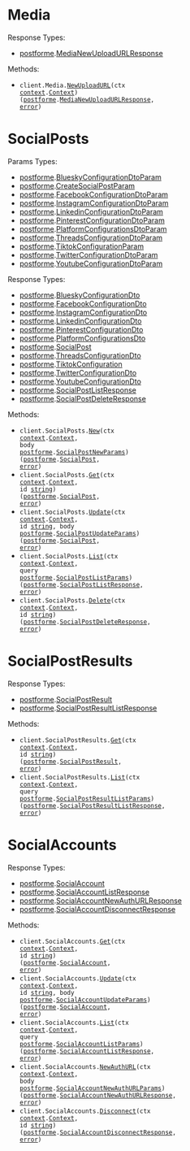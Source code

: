 # Media

Response Types:

- <a href="https://pkg.go.dev/github.com/DayMoonDevelopment/post-for-me-go">postforme</a>.<a href="https://pkg.go.dev/github.com/DayMoonDevelopment/post-for-me-go#MediaNewUploadURLResponse">MediaNewUploadURLResponse</a>

Methods:

- <code title="post /v1/media/create-upload-url">client.Media.<a href="https://pkg.go.dev/github.com/DayMoonDevelopment/post-for-me-go#MediaService.NewUploadURL">NewUploadURL</a>(ctx <a href="https://pkg.go.dev/context">context</a>.<a href="https://pkg.go.dev/context#Context">Context</a>) (<a href="https://pkg.go.dev/github.com/DayMoonDevelopment/post-for-me-go">postforme</a>.<a href="https://pkg.go.dev/github.com/DayMoonDevelopment/post-for-me-go#MediaNewUploadURLResponse">MediaNewUploadURLResponse</a>, <a href="https://pkg.go.dev/builtin#error">error</a>)</code>

# SocialPosts

Params Types:

- <a href="https://pkg.go.dev/github.com/DayMoonDevelopment/post-for-me-go">postforme</a>.<a href="https://pkg.go.dev/github.com/DayMoonDevelopment/post-for-me-go#BlueskyConfigurationDtoParam">BlueskyConfigurationDtoParam</a>
- <a href="https://pkg.go.dev/github.com/DayMoonDevelopment/post-for-me-go">postforme</a>.<a href="https://pkg.go.dev/github.com/DayMoonDevelopment/post-for-me-go#CreateSocialPostParam">CreateSocialPostParam</a>
- <a href="https://pkg.go.dev/github.com/DayMoonDevelopment/post-for-me-go">postforme</a>.<a href="https://pkg.go.dev/github.com/DayMoonDevelopment/post-for-me-go#FacebookConfigurationDtoParam">FacebookConfigurationDtoParam</a>
- <a href="https://pkg.go.dev/github.com/DayMoonDevelopment/post-for-me-go">postforme</a>.<a href="https://pkg.go.dev/github.com/DayMoonDevelopment/post-for-me-go#InstagramConfigurationDtoParam">InstagramConfigurationDtoParam</a>
- <a href="https://pkg.go.dev/github.com/DayMoonDevelopment/post-for-me-go">postforme</a>.<a href="https://pkg.go.dev/github.com/DayMoonDevelopment/post-for-me-go#LinkedinConfigurationDtoParam">LinkedinConfigurationDtoParam</a>
- <a href="https://pkg.go.dev/github.com/DayMoonDevelopment/post-for-me-go">postforme</a>.<a href="https://pkg.go.dev/github.com/DayMoonDevelopment/post-for-me-go#PinterestConfigurationDtoParam">PinterestConfigurationDtoParam</a>
- <a href="https://pkg.go.dev/github.com/DayMoonDevelopment/post-for-me-go">postforme</a>.<a href="https://pkg.go.dev/github.com/DayMoonDevelopment/post-for-me-go#PlatformConfigurationsDtoParam">PlatformConfigurationsDtoParam</a>
- <a href="https://pkg.go.dev/github.com/DayMoonDevelopment/post-for-me-go">postforme</a>.<a href="https://pkg.go.dev/github.com/DayMoonDevelopment/post-for-me-go#ThreadsConfigurationDtoParam">ThreadsConfigurationDtoParam</a>
- <a href="https://pkg.go.dev/github.com/DayMoonDevelopment/post-for-me-go">postforme</a>.<a href="https://pkg.go.dev/github.com/DayMoonDevelopment/post-for-me-go#TiktokConfigurationParam">TiktokConfigurationParam</a>
- <a href="https://pkg.go.dev/github.com/DayMoonDevelopment/post-for-me-go">postforme</a>.<a href="https://pkg.go.dev/github.com/DayMoonDevelopment/post-for-me-go#TwitterConfigurationDtoParam">TwitterConfigurationDtoParam</a>
- <a href="https://pkg.go.dev/github.com/DayMoonDevelopment/post-for-me-go">postforme</a>.<a href="https://pkg.go.dev/github.com/DayMoonDevelopment/post-for-me-go#YoutubeConfigurationDtoParam">YoutubeConfigurationDtoParam</a>

Response Types:

- <a href="https://pkg.go.dev/github.com/DayMoonDevelopment/post-for-me-go">postforme</a>.<a href="https://pkg.go.dev/github.com/DayMoonDevelopment/post-for-me-go#BlueskyConfigurationDto">BlueskyConfigurationDto</a>
- <a href="https://pkg.go.dev/github.com/DayMoonDevelopment/post-for-me-go">postforme</a>.<a href="https://pkg.go.dev/github.com/DayMoonDevelopment/post-for-me-go#FacebookConfigurationDto">FacebookConfigurationDto</a>
- <a href="https://pkg.go.dev/github.com/DayMoonDevelopment/post-for-me-go">postforme</a>.<a href="https://pkg.go.dev/github.com/DayMoonDevelopment/post-for-me-go#InstagramConfigurationDto">InstagramConfigurationDto</a>
- <a href="https://pkg.go.dev/github.com/DayMoonDevelopment/post-for-me-go">postforme</a>.<a href="https://pkg.go.dev/github.com/DayMoonDevelopment/post-for-me-go#LinkedinConfigurationDto">LinkedinConfigurationDto</a>
- <a href="https://pkg.go.dev/github.com/DayMoonDevelopment/post-for-me-go">postforme</a>.<a href="https://pkg.go.dev/github.com/DayMoonDevelopment/post-for-me-go#PinterestConfigurationDto">PinterestConfigurationDto</a>
- <a href="https://pkg.go.dev/github.com/DayMoonDevelopment/post-for-me-go">postforme</a>.<a href="https://pkg.go.dev/github.com/DayMoonDevelopment/post-for-me-go#PlatformConfigurationsDto">PlatformConfigurationsDto</a>
- <a href="https://pkg.go.dev/github.com/DayMoonDevelopment/post-for-me-go">postforme</a>.<a href="https://pkg.go.dev/github.com/DayMoonDevelopment/post-for-me-go#SocialPost">SocialPost</a>
- <a href="https://pkg.go.dev/github.com/DayMoonDevelopment/post-for-me-go">postforme</a>.<a href="https://pkg.go.dev/github.com/DayMoonDevelopment/post-for-me-go#ThreadsConfigurationDto">ThreadsConfigurationDto</a>
- <a href="https://pkg.go.dev/github.com/DayMoonDevelopment/post-for-me-go">postforme</a>.<a href="https://pkg.go.dev/github.com/DayMoonDevelopment/post-for-me-go#TiktokConfiguration">TiktokConfiguration</a>
- <a href="https://pkg.go.dev/github.com/DayMoonDevelopment/post-for-me-go">postforme</a>.<a href="https://pkg.go.dev/github.com/DayMoonDevelopment/post-for-me-go#TwitterConfigurationDto">TwitterConfigurationDto</a>
- <a href="https://pkg.go.dev/github.com/DayMoonDevelopment/post-for-me-go">postforme</a>.<a href="https://pkg.go.dev/github.com/DayMoonDevelopment/post-for-me-go#YoutubeConfigurationDto">YoutubeConfigurationDto</a>
- <a href="https://pkg.go.dev/github.com/DayMoonDevelopment/post-for-me-go">postforme</a>.<a href="https://pkg.go.dev/github.com/DayMoonDevelopment/post-for-me-go#SocialPostListResponse">SocialPostListResponse</a>
- <a href="https://pkg.go.dev/github.com/DayMoonDevelopment/post-for-me-go">postforme</a>.<a href="https://pkg.go.dev/github.com/DayMoonDevelopment/post-for-me-go#SocialPostDeleteResponse">SocialPostDeleteResponse</a>

Methods:

- <code title="post /v1/social-posts">client.SocialPosts.<a href="https://pkg.go.dev/github.com/DayMoonDevelopment/post-for-me-go#SocialPostService.New">New</a>(ctx <a href="https://pkg.go.dev/context">context</a>.<a href="https://pkg.go.dev/context#Context">Context</a>, body <a href="https://pkg.go.dev/github.com/DayMoonDevelopment/post-for-me-go">postforme</a>.<a href="https://pkg.go.dev/github.com/DayMoonDevelopment/post-for-me-go#SocialPostNewParams">SocialPostNewParams</a>) (<a href="https://pkg.go.dev/github.com/DayMoonDevelopment/post-for-me-go">postforme</a>.<a href="https://pkg.go.dev/github.com/DayMoonDevelopment/post-for-me-go#SocialPost">SocialPost</a>, <a href="https://pkg.go.dev/builtin#error">error</a>)</code>
- <code title="get /v1/social-posts/{id}">client.SocialPosts.<a href="https://pkg.go.dev/github.com/DayMoonDevelopment/post-for-me-go#SocialPostService.Get">Get</a>(ctx <a href="https://pkg.go.dev/context">context</a>.<a href="https://pkg.go.dev/context#Context">Context</a>, id <a href="https://pkg.go.dev/builtin#string">string</a>) (<a href="https://pkg.go.dev/github.com/DayMoonDevelopment/post-for-me-go">postforme</a>.<a href="https://pkg.go.dev/github.com/DayMoonDevelopment/post-for-me-go#SocialPost">SocialPost</a>, <a href="https://pkg.go.dev/builtin#error">error</a>)</code>
- <code title="put /v1/social-posts/{id}">client.SocialPosts.<a href="https://pkg.go.dev/github.com/DayMoonDevelopment/post-for-me-go#SocialPostService.Update">Update</a>(ctx <a href="https://pkg.go.dev/context">context</a>.<a href="https://pkg.go.dev/context#Context">Context</a>, id <a href="https://pkg.go.dev/builtin#string">string</a>, body <a href="https://pkg.go.dev/github.com/DayMoonDevelopment/post-for-me-go">postforme</a>.<a href="https://pkg.go.dev/github.com/DayMoonDevelopment/post-for-me-go#SocialPostUpdateParams">SocialPostUpdateParams</a>) (<a href="https://pkg.go.dev/github.com/DayMoonDevelopment/post-for-me-go">postforme</a>.<a href="https://pkg.go.dev/github.com/DayMoonDevelopment/post-for-me-go#SocialPost">SocialPost</a>, <a href="https://pkg.go.dev/builtin#error">error</a>)</code>
- <code title="get /v1/social-posts">client.SocialPosts.<a href="https://pkg.go.dev/github.com/DayMoonDevelopment/post-for-me-go#SocialPostService.List">List</a>(ctx <a href="https://pkg.go.dev/context">context</a>.<a href="https://pkg.go.dev/context#Context">Context</a>, query <a href="https://pkg.go.dev/github.com/DayMoonDevelopment/post-for-me-go">postforme</a>.<a href="https://pkg.go.dev/github.com/DayMoonDevelopment/post-for-me-go#SocialPostListParams">SocialPostListParams</a>) (<a href="https://pkg.go.dev/github.com/DayMoonDevelopment/post-for-me-go">postforme</a>.<a href="https://pkg.go.dev/github.com/DayMoonDevelopment/post-for-me-go#SocialPostListResponse">SocialPostListResponse</a>, <a href="https://pkg.go.dev/builtin#error">error</a>)</code>
- <code title="delete /v1/social-posts/{id}">client.SocialPosts.<a href="https://pkg.go.dev/github.com/DayMoonDevelopment/post-for-me-go#SocialPostService.Delete">Delete</a>(ctx <a href="https://pkg.go.dev/context">context</a>.<a href="https://pkg.go.dev/context#Context">Context</a>, id <a href="https://pkg.go.dev/builtin#string">string</a>) (<a href="https://pkg.go.dev/github.com/DayMoonDevelopment/post-for-me-go">postforme</a>.<a href="https://pkg.go.dev/github.com/DayMoonDevelopment/post-for-me-go#SocialPostDeleteResponse">SocialPostDeleteResponse</a>, <a href="https://pkg.go.dev/builtin#error">error</a>)</code>

# SocialPostResults

Response Types:

- <a href="https://pkg.go.dev/github.com/DayMoonDevelopment/post-for-me-go">postforme</a>.<a href="https://pkg.go.dev/github.com/DayMoonDevelopment/post-for-me-go#SocialPostResult">SocialPostResult</a>
- <a href="https://pkg.go.dev/github.com/DayMoonDevelopment/post-for-me-go">postforme</a>.<a href="https://pkg.go.dev/github.com/DayMoonDevelopment/post-for-me-go#SocialPostResultListResponse">SocialPostResultListResponse</a>

Methods:

- <code title="get /v1/social-post-results/{id}">client.SocialPostResults.<a href="https://pkg.go.dev/github.com/DayMoonDevelopment/post-for-me-go#SocialPostResultService.Get">Get</a>(ctx <a href="https://pkg.go.dev/context">context</a>.<a href="https://pkg.go.dev/context#Context">Context</a>, id <a href="https://pkg.go.dev/builtin#string">string</a>) (<a href="https://pkg.go.dev/github.com/DayMoonDevelopment/post-for-me-go">postforme</a>.<a href="https://pkg.go.dev/github.com/DayMoonDevelopment/post-for-me-go#SocialPostResult">SocialPostResult</a>, <a href="https://pkg.go.dev/builtin#error">error</a>)</code>
- <code title="get /v1/social-post-results">client.SocialPostResults.<a href="https://pkg.go.dev/github.com/DayMoonDevelopment/post-for-me-go#SocialPostResultService.List">List</a>(ctx <a href="https://pkg.go.dev/context">context</a>.<a href="https://pkg.go.dev/context#Context">Context</a>, query <a href="https://pkg.go.dev/github.com/DayMoonDevelopment/post-for-me-go">postforme</a>.<a href="https://pkg.go.dev/github.com/DayMoonDevelopment/post-for-me-go#SocialPostResultListParams">SocialPostResultListParams</a>) (<a href="https://pkg.go.dev/github.com/DayMoonDevelopment/post-for-me-go">postforme</a>.<a href="https://pkg.go.dev/github.com/DayMoonDevelopment/post-for-me-go#SocialPostResultListResponse">SocialPostResultListResponse</a>, <a href="https://pkg.go.dev/builtin#error">error</a>)</code>

# SocialAccounts

Response Types:

- <a href="https://pkg.go.dev/github.com/DayMoonDevelopment/post-for-me-go">postforme</a>.<a href="https://pkg.go.dev/github.com/DayMoonDevelopment/post-for-me-go#SocialAccount">SocialAccount</a>
- <a href="https://pkg.go.dev/github.com/DayMoonDevelopment/post-for-me-go">postforme</a>.<a href="https://pkg.go.dev/github.com/DayMoonDevelopment/post-for-me-go#SocialAccountListResponse">SocialAccountListResponse</a>
- <a href="https://pkg.go.dev/github.com/DayMoonDevelopment/post-for-me-go">postforme</a>.<a href="https://pkg.go.dev/github.com/DayMoonDevelopment/post-for-me-go#SocialAccountNewAuthURLResponse">SocialAccountNewAuthURLResponse</a>
- <a href="https://pkg.go.dev/github.com/DayMoonDevelopment/post-for-me-go">postforme</a>.<a href="https://pkg.go.dev/github.com/DayMoonDevelopment/post-for-me-go#SocialAccountDisconnectResponse">SocialAccountDisconnectResponse</a>

Methods:

- <code title="get /v1/social-accounts/{id}">client.SocialAccounts.<a href="https://pkg.go.dev/github.com/DayMoonDevelopment/post-for-me-go#SocialAccountService.Get">Get</a>(ctx <a href="https://pkg.go.dev/context">context</a>.<a href="https://pkg.go.dev/context#Context">Context</a>, id <a href="https://pkg.go.dev/builtin#string">string</a>) (<a href="https://pkg.go.dev/github.com/DayMoonDevelopment/post-for-me-go">postforme</a>.<a href="https://pkg.go.dev/github.com/DayMoonDevelopment/post-for-me-go#SocialAccount">SocialAccount</a>, <a href="https://pkg.go.dev/builtin#error">error</a>)</code>
- <code title="patch /v1/social-accounts/{id}">client.SocialAccounts.<a href="https://pkg.go.dev/github.com/DayMoonDevelopment/post-for-me-go#SocialAccountService.Update">Update</a>(ctx <a href="https://pkg.go.dev/context">context</a>.<a href="https://pkg.go.dev/context#Context">Context</a>, id <a href="https://pkg.go.dev/builtin#string">string</a>, body <a href="https://pkg.go.dev/github.com/DayMoonDevelopment/post-for-me-go">postforme</a>.<a href="https://pkg.go.dev/github.com/DayMoonDevelopment/post-for-me-go#SocialAccountUpdateParams">SocialAccountUpdateParams</a>) (<a href="https://pkg.go.dev/github.com/DayMoonDevelopment/post-for-me-go">postforme</a>.<a href="https://pkg.go.dev/github.com/DayMoonDevelopment/post-for-me-go#SocialAccount">SocialAccount</a>, <a href="https://pkg.go.dev/builtin#error">error</a>)</code>
- <code title="get /v1/social-accounts">client.SocialAccounts.<a href="https://pkg.go.dev/github.com/DayMoonDevelopment/post-for-me-go#SocialAccountService.List">List</a>(ctx <a href="https://pkg.go.dev/context">context</a>.<a href="https://pkg.go.dev/context#Context">Context</a>, query <a href="https://pkg.go.dev/github.com/DayMoonDevelopment/post-for-me-go">postforme</a>.<a href="https://pkg.go.dev/github.com/DayMoonDevelopment/post-for-me-go#SocialAccountListParams">SocialAccountListParams</a>) (<a href="https://pkg.go.dev/github.com/DayMoonDevelopment/post-for-me-go">postforme</a>.<a href="https://pkg.go.dev/github.com/DayMoonDevelopment/post-for-me-go#SocialAccountListResponse">SocialAccountListResponse</a>, <a href="https://pkg.go.dev/builtin#error">error</a>)</code>
- <code title="post /v1/social-accounts/auth-url">client.SocialAccounts.<a href="https://pkg.go.dev/github.com/DayMoonDevelopment/post-for-me-go#SocialAccountService.NewAuthURL">NewAuthURL</a>(ctx <a href="https://pkg.go.dev/context">context</a>.<a href="https://pkg.go.dev/context#Context">Context</a>, body <a href="https://pkg.go.dev/github.com/DayMoonDevelopment/post-for-me-go">postforme</a>.<a href="https://pkg.go.dev/github.com/DayMoonDevelopment/post-for-me-go#SocialAccountNewAuthURLParams">SocialAccountNewAuthURLParams</a>) (<a href="https://pkg.go.dev/github.com/DayMoonDevelopment/post-for-me-go">postforme</a>.<a href="https://pkg.go.dev/github.com/DayMoonDevelopment/post-for-me-go#SocialAccountNewAuthURLResponse">SocialAccountNewAuthURLResponse</a>, <a href="https://pkg.go.dev/builtin#error">error</a>)</code>
- <code title="post /v1/social-accounts/{id}/disconnect">client.SocialAccounts.<a href="https://pkg.go.dev/github.com/DayMoonDevelopment/post-for-me-go#SocialAccountService.Disconnect">Disconnect</a>(ctx <a href="https://pkg.go.dev/context">context</a>.<a href="https://pkg.go.dev/context#Context">Context</a>, id <a href="https://pkg.go.dev/builtin#string">string</a>) (<a href="https://pkg.go.dev/github.com/DayMoonDevelopment/post-for-me-go">postforme</a>.<a href="https://pkg.go.dev/github.com/DayMoonDevelopment/post-for-me-go#SocialAccountDisconnectResponse">SocialAccountDisconnectResponse</a>, <a href="https://pkg.go.dev/builtin#error">error</a>)</code>
